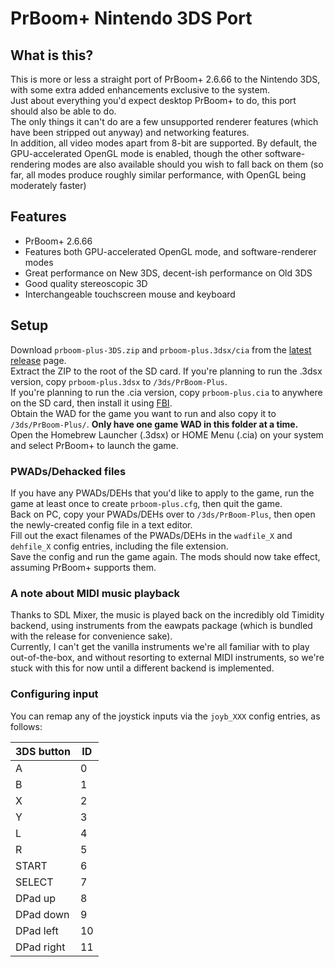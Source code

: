 # PrBoom+ Nintendo 3DS Port

## What is this?
This is more or less a straight port of PrBoom+ 2.6.66 to the Nintendo 3DS, with some extra added enhancements exclusive to the system.  
Just about everything you'd expect desktop PrBoom+ to do, this port should also be able to do.  
The only things it can't do are a few unsupported renderer features (which have been stripped out anyway) and networking features.  
In addition, all video modes apart from 8-bit are supported. By default, the GPU-accelerated OpenGL mode is enabled, though the other software-rendering modes are also available should you wish to fall back on them (so far, all modes produce roughly similar performance, with OpenGL being moderately faster)  

## Features
- PrBoom+ 2.6.66
- Features both GPU-accelerated OpenGL mode, and software-renderer modes
- Great performance on New 3DS, decent-ish performance on Old 3DS
- Good quality stereoscopic 3D
- Interchangeable touchscreen mouse and keyboard

## Setup
Download `prboom-plus-3DS.zip` and `prboom-plus.3dsx/cia` from the [latest release](https://github.com/Voxel9/PrBoom-Plus-3DS/releases/latest) page.  
Extract the ZIP to the root of the SD card. If you're planning to run the .3dsx version, copy `prboom-plus.3dsx` to `/3ds/PrBoom-Plus`.  
If you're planning to run the .cia version, copy `prboom-plus.cia` to anywhere on the SD card, then install it using [FBI](https://github.com/Steveice10/FBI).  
Obtain the WAD for the game you want to run and also copy it to `/3ds/PrBoom-Plus/`. **Only have one game WAD in this folder at a time.**  
Open the Homebrew Launcher (.3dsx) or HOME Menu (.cia) on your system and select PrBoom+ to launch the game.  

### PWADs/Dehacked files
If you have any PWADs/DEHs that you'd like to apply to the game, run the game at least once to create `prboom-plus.cfg`, then quit the game.  
Back on PC, copy your PWADs/DEHs over to `/3ds/PrBoom-Plus`, then open the newly-created config file in a text editor.  
Fill out the exact filenames of the PWADs/DEHs in the `wadfile_X` and `dehfile_X` config entries, including the file extension.  
Save the config and run the game again. The mods should now take effect, assuming PrBoom+ supports them.  

### A note about MIDI music playback
Thanks to SDL Mixer, the music is played back on the incredibly old Timidity backend, using instruments from the eawpats package (which is bundled with the release for convenience sake).  
Currently, I can't get the vanilla instruments we're all familiar with to play out-of-the-box, and without resorting to external MIDI instruments, so we're stuck with this for now until a different backend is implemented.  

### Configuring input
You can remap any of the joystick inputs via the `joyb_XXX` config entries, as follows:  

| 3DS button | ID |
| ---------- | -- |
| A          | 0  |
| B          | 1  |
| X          | 2  |
| Y          | 3  |
| L          | 4  |
| R          | 5  |
| START      | 6  |
| SELECT     | 7  |
| DPad up    | 8  |
| DPad down  | 9  |
| DPad left  | 10 |
| DPad right | 11 |
